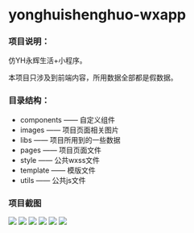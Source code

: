 # yonghuishenghuo-wxapp
### 项目说明：
仿YH永辉生活+小程序。

本项目只涉及到前端内容，所用数据全部都是假数据。

### 目录结构：

- components —— 自定义组件
- images —— 项目页面相关图片
- libs —— 项目所用到的一些数据
- pages —— 项目页面文件
- style —— 公共wxss文件
- template —— 模版文件
- utils —— 公共js文件

### 项目截图
<img src="https://github.com/songStar0904/yonghuishenghuo-wxapp/blob/master/readme_img/Animation.gif">
<img src="https://github.com/songStar0904/yonghuishenghuo-wxapp/blob/master/readme_img/Animation2.gif">
<img src="https://github.com/songStar0904/yonghuishenghuo-wxapp/blob/master/readme_img/Animation3.gif">
<img src="https://github.com/songStar0904/yonghuishenghuo-wxapp/blob/master/readme_img/Animation4.gif">
<img src="https://github.com/songStar0904/yonghuishenghuo-wxapp/blob/master/readme_img/Animation5.gif">
<img src="https://github.com/songStar0904/yonghuishenghuo-wxapp/blob/master/readme_img/Animation6.gif">
